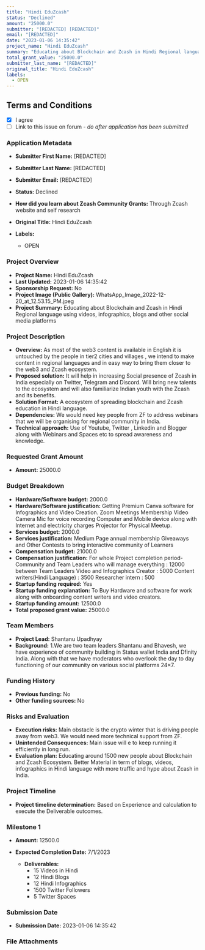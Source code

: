 ```yaml
---
title: "Hindi EduZcash"
status: "Declined"
amount: "25000.0"
submitter: "[REDACTED] [REDACTED]"
email: "[REDACTED]"
date: "2023-01-06 14:35:42"
project_name: "Hindi EduZcash"
summary: "Educating about Blockchain and Zcash in Hindi Regional language using videos, infographics, blogs and other social media platforms"
total_grant_value: "25000.0"
submitter_last_name: "[REDACTED]"
original_title: "Hindi EduZcash"
labels:
  - OPEN
---
```


## Terms and Conditions

- [X] I agree
- [ ] Link to this issue on forum - _do after application has been submitted_

### Application Metadata

- **Submitter First Name:**
  [REDACTED]
- **Submitter Last Name:**
  [REDACTED]
- **Submitter Email:**
  [REDACTED]
- **Status:**
  Declined
- **How did you learn about Zcash Community Grants:**
  Through Zcash website and self research
- **Original Title:**
  Hindi EduZcash

- **Labels:**
  - OPEN

### Project Overview

- **Project Name:**
  Hindi EduZcash
- **Last Updated:**
  2023-01-06 14:35:42
- **Sponsorship Request:**
  No
- **Project Image (Public Gallery):**
  WhatsApp_Image_2022-12-20_at_12.53.15_PM.jpeg
- **Project Summary:**
  Educating about Blockchain and Zcash in Hindi Regional language using videos, infographics, blogs and other social media platforms

### Project Description

- **Overview:**
  As most of the web3 content is available in English it is untouched by the people in tier2 cities and villages , we intend to make content in regional languages and in easy way to bring them closer to the web3 and Zcash ecosystem.
- **Proposed solution:**
  It will help in increasing Social presence of Zcash in India especially on Twitter, Telegram and Discord. Will bring new talents to the ecosystem and will also familiarize Indian youth with the Zcash and its benefits.
- **Solution Format:**
  A ecosystem of spreading blockchain and Zcash education in Hindi language.
- **Dependencies:**
  We would need key people from ZF to address webinars that we will be organising for regional community in India.
- **Technical approach:**
  Use of Youtube, Twitter , Linkedin and Blogger along with Webinars and Spaces etc to spread awareness and knowledge.

### Requested Grant Amount

- **Amount:**
  25000.0

### Budget Breakdown

- **Hardware/Software budget:**
  2000.0
- **Hardware/Software justification:**
  Getting Premium Canva software for Infographics and Video Creation. Zoom Meetings Membership Video Camera Mic for voice recording Computer and Mobile device along with Internet and electricity charges Projector for Physical Meetup.
- **Services budget:**
  2000.0
- **Services justification:**
  Medium Page annual membership Giveaways and Other Contests to bring interactive community of Learners
- **Compensation budget:**
  21000.0
- **Compensation justification:**
  For whole Project completion period- Community and Team Leaders who will manage everything : 12000 between Team Leaders Video and Infographics Creator : 5000 Content writers(Hindi Language) : 3500 Researcher intern : 500
- **Startup funding required:**
  Yes
- **Startup funding explanation:**
  To Buy Hardware and software for work along with onboarding content writers and video creators.
- **Startup funding amount:**
  12500.0
- **Total proposed grant value:**
  25000.0

### Team Members

- **Project Lead:**
  Shantanu Upadhyay
- **Background:**
  1.We are two team leaders Shantanu and Bhavesh, we have experience of community building in Status wallet India and Dfinity India. Along with that we have moderators who overlook the day to day functioning of our community on various social platforms 24×7.

### Funding History

- **Previous funding:**
  No
- **Other funding sources:**
  No

### Risks and Evaluation

- **Execution risks:**
  Main obstacle is the crypto winter that is driving people away from web3. We would need more technical support from ZF.
- **Unintended Consequences:**
  Main issue will e to keep running it efficiently in long run.
- **Evaluation plan:**
  Educating around 1500 new people about Blockchain and Zcash Ecosystem. Better Material in term of blogs, videos, infographics in Hindi language with more traffic and hype about Zcash in India.

### Project Timeline

- **Project timeline determination:**
  Based on Experience and calculation to execute the Deliverable outcomes.

### Milestone 1

- **Amount:**
  12500.0
- **Expected Completion Date:**
  7/1/2023

  - **Deliverables:**
    - 15 Videos in Hindi
    - 12 Hindi Blogs
    - 12 Hindi Infographics
    - 1500 Twitter Followers
    - 5 Twitter Spaces

### Submission Date

- **Submission Date:**
  2023-01-06 14:35:42

### File Attachments


